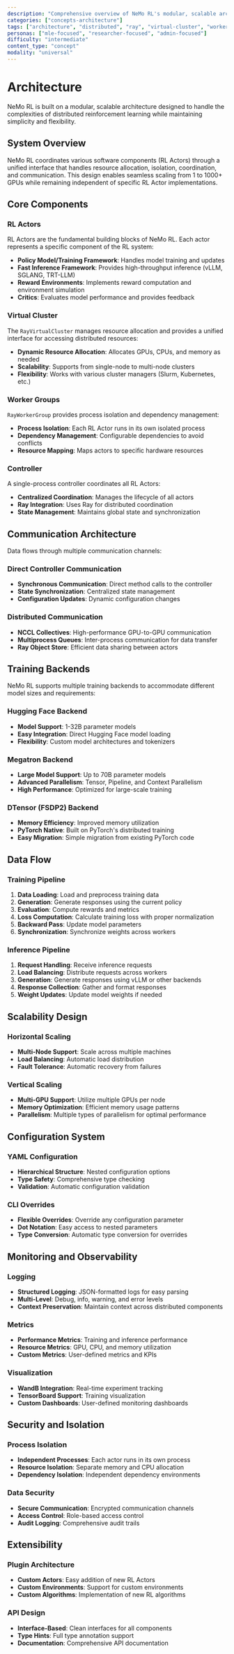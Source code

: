 ```yaml
---
description: "Comprehensive overview of NeMo RL's modular, scalable architecture for distributed reinforcement learning with Ray-based coordination"
categories: ["concepts-architecture"]
tags: ["architecture", "distributed", "ray", "virtual-cluster", "worker-groups", "reinforcement-learning", "scalability"]
personas: ["mle-focused", "researcher-focused", "admin-focused"]
difficulty: "intermediate"
content_type: "concept"
modality: "universal"
---
```


# Architecture

NeMo RL is built on a modular, scalable architecture designed to handle the complexities of distributed reinforcement learning while maintaining simplicity and flexibility.

## System Overview

NeMo RL coordinates various software components (RL Actors) through a unified interface that handles resource allocation, isolation, coordination, and communication. This design enables seamless scaling from 1 to 1000+ GPUs while remaining independent of specific RL Actor implementations.

## Core Components

### RL Actors

RL Actors are the fundamental building blocks of NeMo RL. Each actor represents a specific component of the RL system:

- **Policy Model/Training Framework**: Handles model training and updates
- **Fast Inference Framework**: Provides high-throughput inference (vLLM, SGLANG, TRT-LLM)
- **Reward Environments**: Implements reward computation and environment simulation
- **Critics**: Evaluates model performance and provides feedback

### Virtual Cluster

The `RayVirtualCluster` manages resource allocation and provides a unified interface for accessing distributed resources:

- **Dynamic Resource Allocation**: Allocates GPUs, CPUs, and memory as needed
- **Scalability**: Supports from single-node to multi-node clusters
- **Flexibility**: Works with various cluster managers (Slurm, Kubernetes, etc.)

### Worker Groups

`RayWorkerGroup` provides process isolation and dependency management:

- **Process Isolation**: Each RL Actor runs in its own isolated process
- **Dependency Management**: Configurable dependencies to avoid conflicts
- **Resource Mapping**: Maps actors to specific hardware resources

### Controller

A single-process controller coordinates all RL Actors:

- **Centralized Coordination**: Manages the lifecycle of all actors
- **Ray Integration**: Uses Ray for distributed coordination
- **State Management**: Maintains global state and synchronization

## Communication Architecture

Data flows through multiple communication channels:

### Direct Controller Communication
- **Synchronous Communication**: Direct method calls to the controller
- **State Synchronization**: Centralized state management
- **Configuration Updates**: Dynamic configuration changes

### Distributed Communication
- **NCCL Collectives**: High-performance GPU-to-GPU communication
- **Multiprocess Queues**: Inter-process communication for data transfer
- **Ray Object Store**: Efficient data sharing between actors

## Training Backends

NeMo RL supports multiple training backends to accommodate different model sizes and requirements:

### Hugging Face Backend
- **Model Support**: 1-32B parameter models
- **Easy Integration**: Direct Hugging Face model loading
- **Flexibility**: Custom model architectures and tokenizers

### Megatron Backend
- **Large Model Support**: Up to 70B parameter models
- **Advanced Parallelism**: Tensor, Pipeline, and Context Parallelism
- **High Performance**: Optimized for large-scale training

### DTensor (FSDP2) Backend
- **Memory Efficiency**: Improved memory utilization
- **PyTorch Native**: Built on PyTorch's distributed training
- **Easy Migration**: Simple migration from existing PyTorch code

## Data Flow

### Training Pipeline
1. **Data Loading**: Load and preprocess training data
2. **Generation**: Generate responses using the current policy
3. **Evaluation**: Compute rewards and metrics
4. **Loss Computation**: Calculate training loss with proper normalization
5. **Backward Pass**: Update model parameters
6. **Synchronization**: Synchronize weights across workers

### Inference Pipeline
1. **Request Handling**: Receive inference requests
2. **Load Balancing**: Distribute requests across workers
3. **Generation**: Generate responses using vLLM or other backends
4. **Response Collection**: Gather and format responses
5. **Weight Updates**: Update model weights if needed

## Scalability Design

### Horizontal Scaling
- **Multi-Node Support**: Scale across multiple machines
- **Load Balancing**: Automatic load distribution
- **Fault Tolerance**: Automatic recovery from failures

### Vertical Scaling
- **Multi-GPU Support**: Utilize multiple GPUs per node
- **Memory Optimization**: Efficient memory usage patterns
- **Parallelism**: Multiple types of parallelism for optimal performance

## Configuration System

### YAML Configuration
- **Hierarchical Structure**: Nested configuration options
- **Type Safety**: Comprehensive type checking
- **Validation**: Automatic configuration validation

### CLI Overrides
- **Flexible Overrides**: Override any configuration parameter
- **Dot Notation**: Easy access to nested parameters
- **Type Conversion**: Automatic type conversion for overrides

## Monitoring and Observability

### Logging
- **Structured Logging**: JSON-formatted logs for easy parsing
- **Multi-Level**: Debug, info, warning, and error levels
- **Context Preservation**: Maintain context across distributed components

### Metrics
- **Performance Metrics**: Training and inference performance
- **Resource Metrics**: GPU, CPU, and memory utilization
- **Custom Metrics**: User-defined metrics and KPIs

### Visualization
- **WandB Integration**: Real-time experiment tracking
- **TensorBoard Support**: Training visualization
- **Custom Dashboards**: User-defined monitoring dashboards

## Security and Isolation

### Process Isolation
- **Independent Processes**: Each actor runs in its own process
- **Resource Isolation**: Separate memory and CPU allocation
- **Dependency Isolation**: Independent dependency environments

### Data Security
- **Secure Communication**: Encrypted communication channels
- **Access Control**: Role-based access control
- **Audit Logging**: Comprehensive audit trails

## Extensibility

### Plugin Architecture
- **Custom Actors**: Easy addition of new RL Actors
- **Custom Environments**: Support for custom environments
- **Custom Algorithms**: Implementation of new RL algorithms

### API Design
- **Interface-Based**: Clean interfaces for all components
- **Type Hints**: Full type annotation support
- **Documentation**: Comprehensive API documentation 